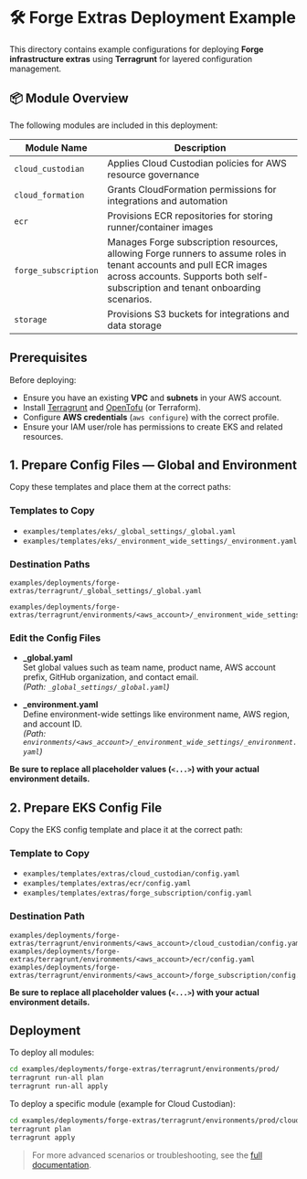 # 🛠️ Forge Extras Deployment Example

This directory contains example configurations for deploying **Forge infrastructure extras** using **Terragrunt** for layered configuration management.

## 📦 Module Overview

The following modules are included in this deployment:

| Module Name         | Description                                                      |
|---------------------|------------------------------------------------------------------|
| `cloud_custodian`   | Applies Cloud Custodian policies for AWS resource governance     |
| `cloud_formation`   | Grants CloudFormation permissions for integrations and automation|
| `ecr`               | Provisions ECR repositories for storing runner/container images  |
| `forge_subscription` | Manages Forge subscription resources, allowing Forge runners to assume roles in tenant accounts and pull ECR images across accounts. Supports both self-subscription and tenant onboarding scenarios. |
| `storage`           | Provisions S3 buckets for integrations and data storage          |

## Prerequisites

Before deploying:

- Ensure you have an existing **VPC** and **subnets** in your AWS account.
- Install [Terragrunt](https://terragrunt.gruntwork.io/) and [OpenTofu](https://opentofu.org/) (or Terraform).
- Configure **AWS credentials** (`aws configure`) with the correct profile.
- Ensure your IAM user/role has permissions to create EKS and related resources.

## 1. Prepare Config Files — Global and Environment

Copy these templates and place them at the correct paths:

### Templates to Copy

- `examples/templates/eks/_global_settings/_global.yaml`
- `examples/templates/eks/_environment_wide_settings/_environment.yaml`

### Destination Paths

```
examples/deployments/forge-extras/terragrunt/_global_settings/_global.yaml

examples/deployments/forge-extras/terragrunt/environments/<aws_account>/_environment_wide_settings/_environment.yaml
```

### Edit the Config Files

- **_global.yaml**  
  Set global values such as team name, product name, AWS account prefix, GitHub organization, and contact email.  
  *(Path: `_global_settings/_global.yaml`)*

- **_environment.yaml**  
  Define environment-wide settings like environment name, AWS region, and account ID.  
  *(Path: `environments/<aws_account>/_environment_wide_settings/_environment.yaml`)*

**Be sure to replace all placeholder values (`<...>`) with your actual environment details.**

## 2. Prepare EKS Config File

Copy the EKS config template and place it at the correct path:

### Template to Copy

- `examples/templates/extras/cloud_custodian/config.yaml`
- `examples/templates/extras/ecr/config.yaml`
- `examples/templates/extras/forge_subscription/config.yaml`

### Destination Path

```
examples/deployments/forge-extras/terragrunt/environments/<aws_account>/cloud_custodian/config.yaml
examples/deployments/forge-extras/terragrunt/environments/<aws_account>/ecr/config.yaml
examples/deployments/forge-extras/terragrunt/environments/<aws_account>/forge_subscription/config.yaml
```

**Be sure to replace all placeholder values (`<...>`) with your actual environment details.**

## Deployment

To deploy all modules:

```sh
cd examples/deployments/forge-extras/terragrunt/environments/prod/
terragrunt run-all plan
terragrunt run-all apply
```

To deploy a specific module (example for Cloud Custodian):

```sh
cd examples/deployments/forge-extras/terragrunt/environments/prod/cloud_custodian/
terragrunt plan
terragrunt apply
```

> For more advanced scenarios or troubleshooting, see the [full documentation](../index.md).
